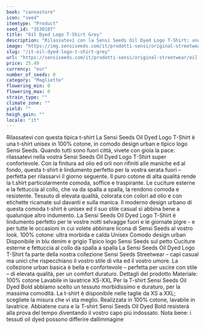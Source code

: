 ```yaml
---
book: "cannastore"
icon: "seed"
itemtype: "Product"
seed_id: "3530107"
title: "Oil Dyed Logo T-Shirt Grey"
description: "Rilassatevi con la Sensi Seeds Oil Dyed Logo T-Shirt: una t-shirt unisex in bel design urban e logo Sensi Seeds discreto. Acquistatela ora!"
image: "https://img.sensiseeds.com/it/prodotti-sensi/original-streetwear/oil-dyed-logo-t-shirt-grey-image.png"
slug: "/it-oil-dyed-logo-t-shirt-grey"
url: "https://sensiseeds.com/it/prodotti-sensi/original-streetwear/oil-dyed-logo-t-shirt-grey?a_aid=cannastore"
price: 25.49
currency: "eur"
number_of_seeds: 0
category: "Magliette"
flowering_min: 0
flowering_max: 0
strain_type: ""
climate_zone: ""
yield: ""
heigh_gain: ""
locale: "it"
---
```

Rilassatevi con questa tipica t-shirt La Sensi Seeds Oil Dyed Logo T-Shirt è una t-shirt unisex in 100% cotone, in comodo design urban e tipico logo Sensi Seeds. Quando tutti sono fuori città, vivete con gioia la pace: rilassatevi nella vostra Sensi Seeds Oil Dyed Logo T-Shirt super confortevole. Con la finitura ad olio ed orli non rifiniti alle maniche ed al fondo, questa t-shirt è lindumento perfetto per la vostra serata fuori – perfetta per rilassarvi il giorno seguente. Il puro cotone di alta qualità rende la t.shirt particolarmente comoda, soffice e traspirante. Le cuciture esterne e la fettuccia al collo, che va da spalla a spalla, la rendono comoda e resistente. Tessuto di elevata qualità, colorata con colori ad olio e con etichette ricamate sul davanti e sulla manica. Il moderno design urbano di questa comoda t-shirt è unisex ed il suo stile casual si abbina bene a qualunque altro indumento. La Sensi Seeds Oil Dyed Logo T-Shirt è lindumento perfetto per le vostre notti selvagge fuori e le giornate pigre - e per tutte le occasioni in cui volete abbinare licona di Sensi Seeds al vostro look. 100% cotone: ultra morbida e calda Unisex Comodo design urban Disponibile in blu denim e grigio Tipico logo Sensi Seeds sul petto Cuciture esterne e fettuccia al collo da spalla a spalla La Sensi Seeds Oil Dyed Logo T-Shirt fa parte della nostra collezione Sensi Seeds Streetwear – capi casual ma unici che rispecchiano il vostro stile di vita ed il vostro umore. La collezione urban basica è bella e confortevole – perfetta per uscire con stile – di elevata qualità, per un comfort duraturo. Dettagli del prodotto Materiale: 100% cotone Lavabile in lavatrice XS-XXL Per la T-shirt Sensi Seeds Oil Dyed Bold abbiamo scelto un tessuto morbidissimo e duraturo, per la massima comodità. La t-shirt è disponibile nelle taglie da XS a XXL; scegliete la misura che vi sta meglio. Realizzata in 100% cotone, lavabile in lavatrice. Abbiatene cura e la T-shirt Sensi Seeds Oil Dyed Bold resisterà alla prova del tempo diventando il vostro capo più indossato. Nota bene: i tessuti oil dyed possono differire dallimmagine
